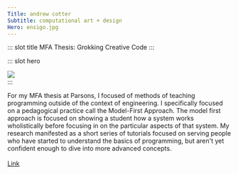 ```yaml
---
Title: andrew cotter
Subtitle: computational art + design
Hero: ensigo.jpg
---
```


::: slot title
MFA Thesis: Grokking Creative Code
:::

::: slot hero
<section class="hero">
    <div class="hero-body">
        <a href="http://thatcotter.github.io/thesis/" target="_blank">
            <img src="../.vuepress/public/images/ensigo.jpg"/>
        </a>
    </div>
</section>
:::

For my MFA thesis at Parsons, I focused of methods of teaching programming outside of the context of engineering. I specifically focused on a pedagogical practice call the Model-First Approach. The model first approach is focused on showing a student how a system works wholistically before focusing in on the particular aspects of that system. My research manifested as a short series of tutorials focused on serving people who have started to understand the basics of programming, but aren't yet confident enough to dive into more advanced concepts.<br><br>
[Link](http://thatcotter.github.io/thesis/)
